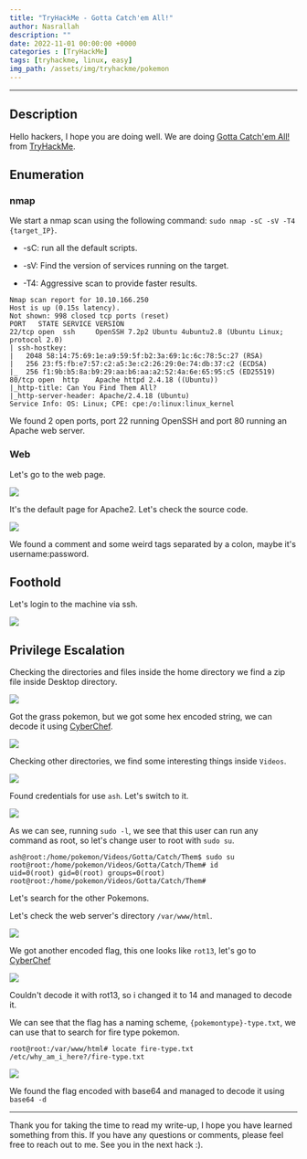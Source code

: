```yaml
---
title: "TryHackMe - Gotta Catch'em All!"
author: Nasrallah
description: ""
date: 2022-11-01 00:00:00 +0000
categories : [TryHackMe]
tags: [tryhackme, linux, easy]
img_path: /assets/img/tryhackme/pokemon
---
```


<div align="center"> <script src="https://tryhackme.com/badge/367641"></script> </div>

---


## **Description**

Hello hackers, I hope you are doing well. We are doing [Gotta Catch'em All!](https://tryhackme.com/room/pokemon) from [TryHackMe](https://tryhackme.com).

## **Enumeration**

### nmap

We start a nmap scan using the following command: `sudo nmap -sC -sV -T4 {target_IP}`.

- -sC: run all the default scripts.

- -sV: Find the version of services running on the target.

- -T4: Aggressive scan to provide faster results.

```terminal
Nmap scan report for 10.10.166.250
Host is up (0.15s latency).
Not shown: 998 closed tcp ports (reset)
PORT   STATE SERVICE VERSION
22/tcp open  ssh     OpenSSH 7.2p2 Ubuntu 4ubuntu2.8 (Ubuntu Linux; protocol 2.0)
| ssh-hostkey: 
|   2048 58:14:75:69:1e:a9:59:5f:b2:3a:69:1c:6c:78:5c:27 (RSA)
|   256 23:f5:fb:e7:57:c2:a5:3e:c2:26:29:0e:74:db:37:c2 (ECDSA)
|_  256 f1:9b:b5:8a:b9:29:aa:b6:aa:a2:52:4a:6e:65:95:c5 (ED25519)
80/tcp open  http    Apache httpd 2.4.18 ((Ubuntu))
|_http-title: Can You Find Them All?
|_http-server-header: Apache/2.4.18 (Ubuntu)
Service Info: OS: Linux; CPE: cpe:/o:linux:linux_kernel
```

We found 2 open ports, port 22 running OpenSSH and port 80 running an Apache web server.

### Web

Let's go to the web page.

![](1.png)

It's the default page for Apache2. Let's check the source code.

![](2.png)

We found a comment and some weird tags separated by a colon, maybe it's username:password.


## **Foothold**

Let's login to the machine via ssh.

![](3.png)


## **Privilege Escalation**

Checking the directories and files inside the home directory we find a zip file inside Desktop directory.

![](4.png)

Got the grass pokemon, but we got some hex encoded string, we can decode it using [CyberChef](https://gchq.github.io/CyberChef/).

![](5.png)

Checking other directories, we find some interesting things inside `Videos`.

![](6.png)

Found credentials for use `ash`. Let's switch to it.

![](7.png)

As we can see, running `sudo -l`, we see that this user can run any command as root, so let's change user to root with `sudo su`.

```terminal
ash@root:/home/pokemon/Videos/Gotta/Catch/Them$ sudo su
root@root:/home/pokemon/Videos/Gotta/Catch/Them# id
uid=0(root) gid=0(root) groups=0(root)
root@root:/home/pokemon/Videos/Gotta/Catch/Them#
```

Let's search for the other Pokemons.

Let's check the web server's directory `/var/www/html`.

![](8.png)

We got another encoded flag, this one looks like `rot13`, let's go to [CyberChef](https://gchq.github.io/CyberChef/)

![](9.png)

Couldn't decode it with rot13, so i changed it to 14 and managed to decode it.

We can see that the flag has a naming scheme, `{pokemontype}-type.txt`, we can use that to search for fire type pokemon.

```terminal
root@root:/var/www/html# locate fire-type.txt
/etc/why_am_i_here?/fire-type.txt
```

![](10.png)

We found the flag encoded with base64 and managed to decode it using `base64 -d`

---

Thank you for taking the time to read my write-up, I hope you have learned something from this. If you have any questions or comments, please feel free to reach out to me. See you in the next hack :).
